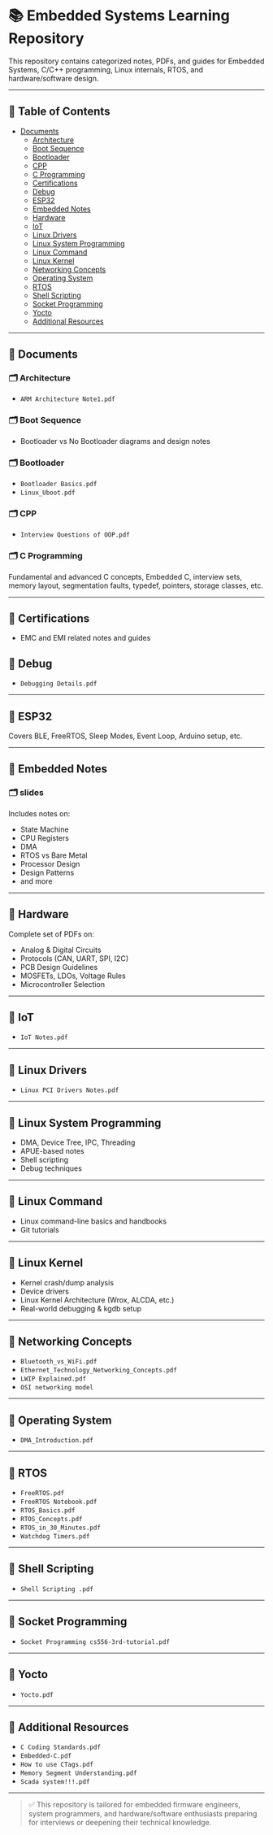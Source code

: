 # 📚 Embedded Systems Learning Repository

This repository contains categorized notes, PDFs, and guides for Embedded Systems, C/C++ programming, Linux internals, RTOS, and hardware/software design.

---

## 📌 Table of Contents

- [Documents](#documents)
  - [Architecture](https://github.com/lkosind/Linux-kernel/tree/main/Documents/Architecture)
  - [Boot Sequence](#boot-sequence)
  - [Bootloader](#bootloader)
  - [CPP](#cpp)
  - [C Programming](#c-programming)
  - [Certifications](#certifications)
  - [Debug](#debug)
  - [ESP32](#esp32)
  - [Embedded Notes](#embedded-notes)
  - [Hardware](#hardware)
  - [IoT](#iot)
  - [Linux Drivers](#linux-drivers)
  - [Linux System Programming](#linux-system-programming)
  - [Linux Command](#linux-command)
  - [Linux Kernel](#linux-kernel)
  - [Networking Concepts](#networking-concepts)
  - [Operating System](#operating-system)
  - [RTOS](#rtos)
  - [Shell Scripting](#shell-scripting)
  - [Socket Programming](#socket-programming)
  - [Yocto](#yocto)
  - [Additional Resources](#additional-resources)

---

## 📁 Documents

### 🗂️ Architecture
- `ARM Architecture Note1.pdf`

### 🗂️ Boot Sequence
- Bootloader vs No Bootloader diagrams and design notes

### 🗂️ Bootloader
- `Bootloader Basics.pdf`
- `Linux_Uboot.pdf`

### 🗂️ CPP
- `Interview Questions of OOP.pdf`

### 🗂️ C Programming
Fundamental and advanced C concepts, Embedded C, interview sets, memory layout, segmentation faults, typedef, pointers, storage classes, etc.

---

## 📁 Certifications
- EMC and EMI related notes and guides

## 📁 Debug
- `Debugging Details.pdf`

---

## 📁 ESP32
Covers BLE, FreeRTOS, Sleep Modes, Event Loop, Arduino setup, etc.

---

## 📁 Embedded Notes

### 🗂️ slides
Includes notes on:
- State Machine
- CPU Registers
- DMA
- RTOS vs Bare Metal
- Processor Design
- Design Patterns
- and more

---

## 📁 Hardware
Complete set of PDFs on:
- Analog & Digital Circuits
- Protocols (CAN, UART, SPI, I2C)
- PCB Design Guidelines
- MOSFETs, LDOs, Voltage Rules
- Microcontroller Selection

---

## 📁 IoT
- `IoT Notes.pdf`

---

## 📁 Linux Drivers
- `Linux PCI Drivers Notes.pdf`

---

## 📁 Linux System Programming
- DMA, Device Tree, IPC, Threading
- APUE-based notes
- Shell scripting
- Debug techniques

---

## 📁 Linux Command
- Linux command-line basics and handbooks
- Git tutorials

---

## 📁 Linux Kernel
- Kernel crash/dump analysis
- Device drivers
- Linux Kernel Architecture (Wrox, ALCDA, etc.)
- Real-world debugging & kgdb setup

---

## 📁 Networking Concepts
- `Bluetooth_vs_WiFi.pdf`
- `Ethernet_Technology_Networking_Concepts.pdf`
- `LWIP Explained.pdf`
- `OSI networking model`

---

## 📁 Operating System
- `DMA_Introduction.pdf`

---

## 📁 RTOS
- `FreeRTOS.pdf`
- `FreeRTOS Notebook.pdf`
- `RTOS_Basics.pdf`
- `RTOS_Concepts.pdf`
- `RTOS_in_30_Minutes.pdf`
- `Watchdog Timers.pdf`

---

## 📁 Shell Scripting
- `Shell Scripting .pdf`

---

## 📁 Socket Programming
- `Socket Programming cs556-3rd-tutorial.pdf`

---

## 📁 Yocto
- `Yocto.pdf`

---

## 📄 Additional Resources
- `C Coding Standards.pdf`
- `Embedded-C.pdf`
- `How to use CTags.pdf`
- `Memory Segment Understanding.pdf`
- `Scada system!!!.pdf`

---

> ✅ This repository is tailored for embedded firmware engineers, system programmers, and hardware/software enthusiasts preparing for interviews or deepening their technical knowledge.
